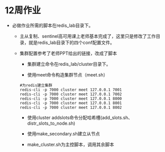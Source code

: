 # 12周作业

- 必做作业所需的脚本在redis_lab目录下。

  - 主从复制、sentinel高可用课上老师基本完成了，这里只是修改了工作目录，就是redis_lab目录下的四个conf配置文件。

  - 集群配置参考了老师PPT给出的链接，改成了脚本

    - 集群建立命令在redis_lab/cluster目录下。

    - 使用meet命令构造集群节点（meet.sh）

    ```shell
    #为redis建立集群
    redis-cli -p 7000 cluster meet 127.0.0.1 7001
    redis-cli -p 7000 cluster meet 127.0.0.1 7002
    redis-cli -p 7000 cluster meet 127.0.0.1 8000
    redis-cli -p 7000 cluster meet 127.0.0.1 8001
    redis-cli -p 7000 cluster meet 127.0.0.1 8002

    ```

    - 使用cluster addslots命令分配哈希槽(add_slots.sh、distr_slots_to_node.sh)

    - 使用make_secondary.sh建立从节点

    - make_cluster.sh为主控脚本，调用其余脚本